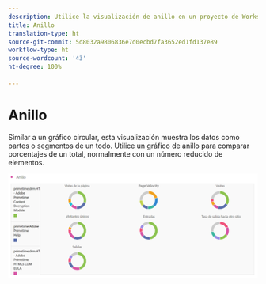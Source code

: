 ```yaml
---
description: Utilice la visualización de anillo en un proyecto de Workspace.
title: Anillo
translation-type: ht
source-git-commit: 5d8032a9806836e7d0ecbd7fa3652ed1fd137e89
workflow-type: ht
source-wordcount: '43'
ht-degree: 100%

---
```



# Anillo

Similar a un gráfico circular, esta visualización muestra los datos como partes o segmentos de un todo. Utilice un gráfico de anillo para comparar porcentajes de un total, normalmente con un número reducido de elementos.

![](assets/donut.png)

